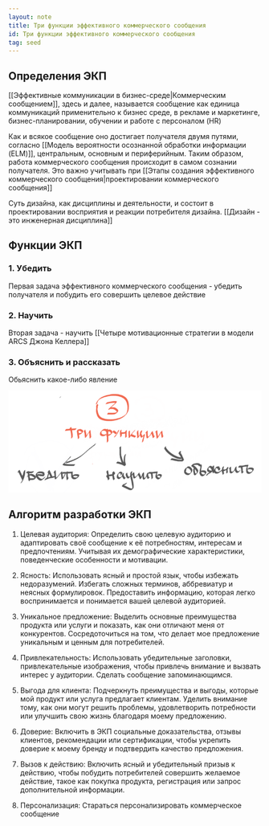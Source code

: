 ```yaml
---
layout: note
title: Три функции эффективного коммерческого сообщения
id: Три функции эффективного коммерческого сообщения
tag: seed
---
```

## Определения ЭКП
[[Эффективные коммуникации в бизнес-среде|Коммерческим сообщением]], здесь и далее, называется сообщение как единица коммуникаций применительно к бизнес среде, в рекламе и маркетинге, бизнес-планировании, обучении и работе с персоналом (HR)

Как и всякое сообщение оно достигает получателя двумя путями, согласно [[Модель вероятности осознанной обработки информации (ELM)]], центральным, основным и периферийным. Таким образом, работа коммерческого сообщения происходит в самом сознании получателя. Это важно учитывать при [[Этапы создания эффективного коммерческого сообщения|проектировании коммерческого сообщения]]

Суть дизайна, как дисциплины и деятельности, и состоит в проектировании восприятия и реакции потребителя дизайна. [[Дизайн - это инженерная дисциплина]]

## Функции ЭКП
### 1. Убедить
Первая задача эффективного коммерческого сообщения - убедить получателя и побудить его совершить целевое действие
### 2. Научить
Вторая задача - научить
[[Четыре мотивационные стратегии в модели ARCS Джона Келлера]]

### 3. Объяснить и рассказать
Обьяснить какое-либо явление

![](../assets/Pasted%20image%2020230528214440.png)

## Алгоритм разработки ЭКП

1. Целевая аудитория: Определить свою целевую аудиторию и адаптировать своё сообщение к её потребностям, интересам и предпочтениям. Учитывая их демографические характеристики, поведенческие особенности и мотивации.

2. Ясность: Использовать ясный и простой язык, чтобы избежать недоразумений. Избегать сложных терминов, аббревиатур и неясных формулировок. Предоставить информацию, которая легко воспринимается и понимается вашей целевой аудиторией. 

3. Уникальное предложение: Выделить основные преимущества продукта или услуги и показать, как они отличают меня от конкурентов. Сосредоточиться на том, что делает мое предложение уникальным и ценным для потребителей.

4. Привлекательность: Использовать убедительные заголовки, привлекательные изображения, чтобы привлечь внимание и вызвать интерес у аудитории. Сделать сообщение запоминающимся.

5. Выгода для клиента: Подчеркнуть преимущества и выгоды, которые мой продукт или услуга предлагает клиентам. Уделить внимание тому, как они могут решить проблемы, удовлетворить потребности или улучшить свою жизнь благодаря моему предложению.

6. Доверие: Включить в ЭКП социальные доказательства, отзывы клиентов, рекомендации или сертификации, чтобы укрепить доверие к моему бренду и подтвердить качество предложения.

7. Вызов к действию: Включить ясный и убедительный призыв к действию, чтобы побудить потребителей совершить желаемое действие, такое как покупка продукта, регистрация или запрос дополнительной информации.

8. Персонализация: Стараться персонализировать коммерческое сообщение